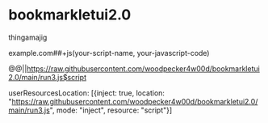 # bookmarkletui2.0
thingamajig

example.com##+js(your-script-name, your-javascript-code)

@@||https://raw.githubusercontent.com/woodpecker4w00d/bookmarkletui2.0/main/run3.js$script


userResourcesLocation: [{inject: true, location: "https://raw.githubusercontent.com/woodpecker4w00d/bookmarkletui2.0/main/run3.js", mode: "inject", resource: "script"}]

